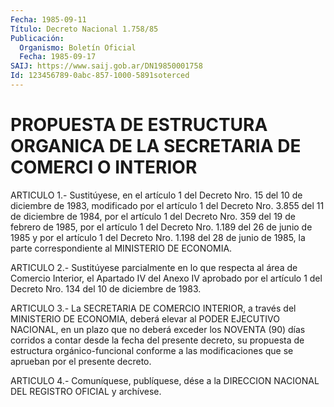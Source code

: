 ```yaml
---
Fecha: 1985-09-11
Título: Decreto Nacional 1.758/85
Publicación:
  Organismo: Boletín Oficial
  Fecha: 1985-09-17
SAIJ: https://www.saij.gob.ar/DN19850001758
Id: 123456789-0abc-857-1000-5891soterced
---
```

# PROPUESTA DE ESTRUCTURA ORGANICA DE LA SECRETARIA DE COMERCI O INTERIOR

<a id="1"></a>
ARTICULO  1.- Sustitúyese, en el artículo 1 del Decreto Nro. 15 del 10 de diciembre  de  1983, modificado por el artículo 1 del Decreto Nro. 3.855 del 11 de diciembre  de  1984,  por  el  artículo  1 del Decreto  Nro.  359 del 19 de febrero de 1985, por el artículo 1 del Decreto Nro. 1.189  del 26 de junio de 1985 y por el artículo 1 del Decreto Nro. 1.198 del 28 de junio de 1985, la parte correspondiente al MINISTERIO DE ECONOMIA.

<a id="2"></a>
ARTICULO  2.-  Sustitúyese  parcialmente en lo que respecta al área de Comercio Interior, el Apartado  IV  del Anexo IV aprobado por el artículo  1  del  Decreto  Nro. 134 del 10 de  diciembre  de  1983.

<a id="3"></a>
ARTICULO  3.-  La  SECRETARIA  DE  COMERCIO  INTERIOR, a través del MINISTERIO DE ECONOMIA, deberá elevar al PODER  EJECUTIVO NACIONAL, en un plazo que no deberá exceder los NOVENTA (90)  días corridos a contar  desde  la  fecha  del  presente  decreto,  su propuesta  de estructura orgánico-funcional conforme a las modificaciones  que se aprueban por el presente decreto.

<a id="4"></a>
ARTICULO  4.- Comuníquese, publíquese, dése a la DIRECCION NACIONAL DEL REGISTRO OFICIAL y archívese.
